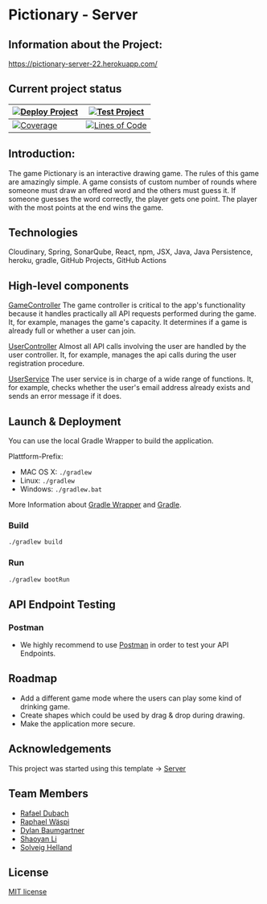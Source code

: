 # Pictionary - Server
## Information about the Project: 

https://pictionary-server-22.herokuapp.com/


## Current project status
| [![Deploy Project](https://github.com/sopra-fs22-group-27/Pictionary-Server/actions/workflows/deploy.yml/badge.svg)](https://github.com/sopra-fs22-group-27/Pictionary-Server/actions/workflows/deploy.yml)    | [![Test Project](https://github.com/sopra-fs22-group-27/Pictionary-Server/actions/workflows/pr.yml/badge.svg)](https://github.com/sopra-fs22-group-27/Pictionary-Server/actions/workflows/pr.yml)                |
|----------------------------------------------------------------------------------------------------------------------------------------------------------------------------------------------------------------|------------------------------------------------------------------------------------------------------------------------------------------------------------------------------------------------------------------|
| [![Coverage](https://sonarcloud.io/api/project_badges/measure?project=sopra-fs22-group-27_Pictionary-Server&metric=coverage)](https://sonarcloud.io/summary/new_code?id=sopra-fs22-group-27_Pictionary-Server) | [![Lines of Code](https://sonarcloud.io/api/project_badges/measure?project=sopra-fs22-group-27_Pictionary-Server&metric=ncloc)](https://sonarcloud.io/summary/new_code?id=sopra-fs22-group-27_Pictionary-Server) |

## Introduction: 
The game Pictionary is an interactive drawing game. The rules of this game are amazingly simple. A game consists of custom number of rounds where someone must draw an offered word and the others must guess it. If someone guesses the word correctly, the player gets one point. The player with the most points at the end wins the game.

## Technologies
Cloudinary,
Spring,
SonarQube,
React,
npm,
JSX,
Java,
Java Persistence,
heroku,
gradle,
GitHub Projects,
GitHub Actions

## High-level components

[GameController](https://github.com/sopra-fs22-group-27/Pictionary-Server/blob/master/src/main/java/ch/uzh/ifi/hase/soprafs22/controller/GameController.java)
The game controller is critical to the app's functionality because it handles practically all API requests performed during the game. It, for example, manages the game's capacity. It determines if a game is already full or whether a user can join.

[UserController](https://github.com/sopra-fs22-group-27/Pictionary-Server/blob/master/src/main/java/ch/uzh/ifi/hase/soprafs22/controller/UserController.java)
Almost all API calls involving the user are handled by the user controller. It, for example, manages the api calls during the user registration procedure.

[UserService](https://github.com/sopra-fs22-group-27/Pictionary-Server/blob/master/src/main/java/ch/uzh/ifi/hase/soprafs22/service/UserService.java) 
The user service is in charge of a wide range of functions. It, for example, checks whether the user's email address already exists and sends an error message if it does.

## Launch & Deployment

You can use the local Gradle Wrapper to build the application.

Plattform-Prefix:

-   MAC OS X: `./gradlew`
-   Linux: `./gradlew`
-   Windows: `./gradlew.bat`

More Information about [Gradle Wrapper](https://docs.gradle.org/current/Userguide/gradle_wrapper.html) and [Gradle](https://gradle.org/docs/).

### Build

```bash
./gradlew build
```

### Run

```bash
./gradlew bootRun
```


## API Endpoint Testing

### Postman

-   We highly recommend to use [Postman](https://www.getpostman.com) in order to test your API Endpoints.

## Roadmap

- Add a different game mode where the users can play some kind of drinking game.
- Create shapes which could be used by drag & drop during drawing.
- Make the application more secure.

## Acknowledgements

This project was started using this template -> [Server](https://github.com/HASEL-UZH/sopra-fs22-template-server)

## Team Members

- [Rafael Dubach](https://github.com/radubauzh)
- [Raphael Wäspi](https://github.com/sumsumcity)
- [Dylan Baumgartner](https://github.com/mrspacerobot)
- [Shaoyan Li](https://github.com/SyLi9527)
- [Solveig Helland](https://github.com/hellasol)

## License

[MIT license](https://github.com/sopra-fs22-group-27/Pictionary-Server/blob/master/LICENSE)
